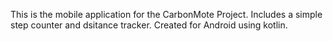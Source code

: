 This is the mobile application for the CarbonMote Project. Includes a simple step counter and dsitance tracker. Created for Android using kotlin.
